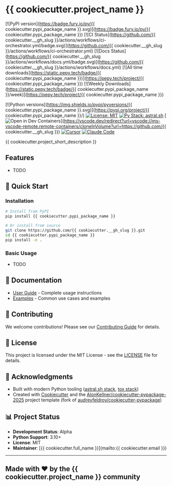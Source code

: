 # {{ cookiecutter.project_name }}

[![PyPI version](https://badge.fury.io/py/{{ cookiecutter.pypi_package_name }}.svg)](https://badge.fury.io/py/{{ cookiecutter.pypi_package_name }})
[![CI Status](https://github.com/{{ cookiecutter.__gh_slug }}/actions/workflows/ci-orchestrator.yml/badge.svg)](https://github.com/{{ cookiecutter.__gh_slug }}/actions/workflows/ci-orchestrator.yml)
[![Docs Status](https://github.com/{{ cookiecutter.__gh_slug }}/actions/workflows/docs.yml/badge.svg)](https://github.com/{{ cookiecutter.__gh_slug }}/actions/workflows/docs.yml)
[![All time downloads](https://static.pepy.tech/badge/{{ cookiecutter.pypi_package_name }})](https://pepy.tech/project/{{ cookiecutter.pypi_package_name }})
[![Weekly Downloads](https://static.pepy.tech/badge/{{ cookiecutter.pypi_package_name }}/week)](https://pepy.tech/project/{{ cookiecutter.pypi_package_name }})  

[![Python versions](https://img.shields.io/pypi/pyversions/{{ cookiecutter.pypi_package_name }}.svg)](https://pypi.org/project/{{ cookiecutter.pypi_package_name }}/)
[![License: MIT](https://img.shields.io/badge/License-MIT-yellow.svg)](https://opensource.org/licenses/MIT)
[![Py Stack: astral.sh](https://img.shields.io/badge/py%20stack-astral.sh-30173d.svg)](https://github.com/astral-sh)
[![Open in Dev Containers](https://img.shields.io/static/v1?label=devcontainer&message=Open&color=blue)](https://vscode.dev/redirect?url=vscode://ms-vscode-remote.remote-containers/cloneInVolume?url=https://github.com/{{ cookiecutter.__gh_slug }})
[![Cursor](https://img.shields.io/static/v1?label=-&message=Cursor&color=black)](https://cursor.com/downloads)
[![Claude Code](https://img.shields.io/static/v1?label=-&message=Claude%20Code&color=d77253)](https://www.anthropic.com/claude-code)

{{ cookiecutter.project_short_description }}

## Features

* TODO

## 🚀 Quick Start

### Installation

```bash
# Install from PyPI
pip install {{ cookiecutter.pypi_package_name }}

# Or install from source
git clone https://github.com/{{ cookiecutter.__gh_slug }}.git
cd {{ cookiecutter.pypi_package_name }}
pip install -e .
```

### Basic Usage

* TODO

## 📖 Documentation

* [User Guide](docs/user-guide.md) - Complete usage instructions
* [Examples](docs/examples.md) - Common use cases and examples

## 🤝 Contributing

We welcome contributions! Please see our
[Contributing Guide](CONTRIBUTING.md) for details.

## 📝 License

This project is licensed under the MIT License - see the
[LICENSE](LICENSE) file for details.

## 🙏 Acknowledgments

* Built with modern Python tooling ([astral.sh stack](https://github.com/astral-sh), [tox stack](https://github.com/tox-dev))
* Created with [Cookiecutter](https://github.com/cookiecutter/cookiecutter) and
  the [AlonKellner/cookiecutter-pypackage-2025](https://github.com/AlonKellner/cookiecutter-pypackage-2025) project
  template (fork of [audreyfeldroy/cookiecutter-pypackage](https://github.com/audreyfeldroy/cookiecutter-pypackage))

## 📊 Project Status

* **Development Status**: Alpha
* **Python Support**: 3.10+
* **License**: MIT
* **Maintainer**: [{{ cookiecutter.full_name }}](mailto:{{ cookiecutter.email }})

---

## Made with ❤️ by the {{ cookiecutter.project_name }} community
